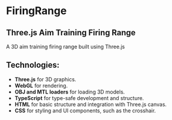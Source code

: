 # FiringRange

## Three.js Aim Training Firing Range

A 3D aim training firing range built using Three.js

## Technologies:
- **Three.js** for 3D graphics.
- **WebGL** for rendering.
- **OBJ and MTL loaders** for loading 3D models.
- **TypeScript** for type-safe development and structure.
- **HTML** for basic structure and integration with Three.js canvas.
- **CSS** for styling and UI components, such as the crosshair.

